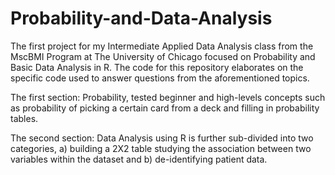 # Probability-and-Data-Analysis

The first project for my Intermediate Applied Data Analysis class from the MscBMI Program at The University of Chicago focused on Probability and Basic Data Analysis in R. The code for this repository elaborates on the specific code used to answer questions from the aforementioned topics. 

The first section: Probability, tested beginner and high-levels concepts such as probability of picking a certain card from a deck and filling in probability tables. 

The second section: Data Analysis using R is further sub-divided into two categories, a) building a 2X2 table studying the association between two variables within the dataset and b) de-identifying patient data.
